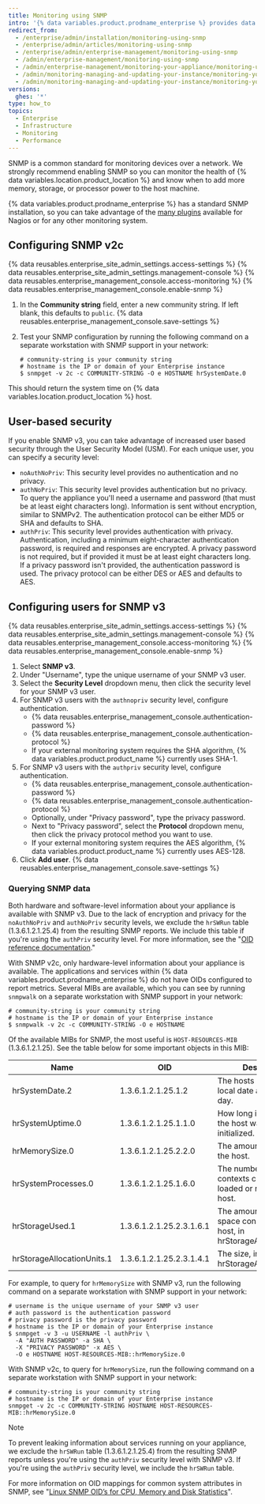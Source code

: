 ```yaml
---
title: Monitoring using SNMP
intro: '{% data variables.product.prodname_enterprise %} provides data on disk usage, CPU utilization, memory usage, and more over SNMP.'
redirect_from:
  - /enterprise/admin/installation/monitoring-using-snmp
  - /enterprise/admin/articles/monitoring-using-snmp
  - /enterprise/admin/enterprise-management/monitoring-using-snmp
  - /admin/enterprise-management/monitoring-using-snmp
  - /admin/enterprise-management/monitoring-your-appliance/monitoring-using-snmp
  - /admin/monitoring-managing-and-updating-your-instance/monitoring-your-appliance/monitoring-using-snmp
  - /admin/monitoring-managing-and-updating-your-instance/monitoring-your-instance/monitoring-using-snmp
versions:
  ghes: '*'
type: how_to
topics:
  - Enterprise
  - Infrastructure
  - Monitoring
  - Performance
---
```

SNMP is a common standard for monitoring devices over a network. We strongly recommend enabling SNMP so you can monitor the health of {% data variables.location.product_location %} and know when to add more memory, storage, or processor power to the host machine.

{% data variables.product.prodname_enterprise %} has a standard SNMP installation, so you can take advantage of the [many plugins](https://www.monitoring-plugins.org/doc/man/check_snmp.html) available for Nagios or for any other monitoring system.

## Configuring SNMP v2c

{% data reusables.enterprise_site_admin_settings.access-settings %}
{% data reusables.enterprise_site_admin_settings.management-console %}
{% data reusables.enterprise_management_console.access-monitoring %}
{% data reusables.enterprise_management_console.enable-snmp %}
1. In the **Community string** field, enter a new community string. If left blank, this defaults to `public`.
{% data reusables.enterprise_management_console.save-settings %}
1. Test your SNMP configuration by running the following command on a separate workstation with SNMP support in your network:

   ```shell
   # community-string is your community string
   # hostname is the IP or domain of your Enterprise instance
   $ snmpget -v 2c -c COMMUNITY-STRING -O e HOSTNAME hrSystemDate.0
   ```

This should return the system time on {% data variables.location.product_location %} host.

## User-based security

If you enable SNMP v3, you can take advantage of increased user based security through the User Security Model (USM). For each unique user, you can specify a security level:
* `noAuthNoPriv`: This security level provides no authentication and no privacy.
* `authNoPriv`: This security level provides authentication but no privacy. To query the appliance you'll need a username and password (that must be at least eight characters long). Information is sent without encryption, similar to SNMPv2. The authentication protocol can be either MD5 or SHA and defaults to SHA.
* `authPriv`: This security level provides authentication with privacy. Authentication, including a minimum eight-character authentication password, is required and responses are encrypted. A privacy password is not required, but if provided it must be at least eight characters long. If a privacy password isn't provided, the authentication password is used. The privacy protocol can be either DES or AES and defaults to AES.

## Configuring users for SNMP v3

{% data reusables.enterprise_site_admin_settings.access-settings %}
{% data reusables.enterprise_site_admin_settings.management-console %}
{% data reusables.enterprise_management_console.access-monitoring %}
{% data reusables.enterprise_management_console.enable-snmp %}
1. Select **SNMP v3**.
1. Under "Username", type the unique username of your SNMP v3 user.
1. Select the **Security Level** dropdown menu, then click the security level for your SNMP v3 user.
1. For SNMP v3 users with the `authnopriv` security level, configure authentication.
    * {% data reusables.enterprise_management_console.authentication-password %}
    * {% data reusables.enterprise_management_console.authentication-protocol %}
    * If your external monitoring system requires the SHA algorithm, {% data variables.product.product_name %} currently uses SHA-1.
1. For SNMP v3 users with the `authpriv` security level, configure authentication.
    * {% data reusables.enterprise_management_console.authentication-password %}
    * {% data reusables.enterprise_management_console.authentication-protocol %}
    * Optionally, under "Privacy password", type the privacy password.
    * Next to "Privacy password", select the **Protocol** dropdown menu, then click the privacy protocol method you want to use.
    * If your external monitoring system requires the AES algorithm, {% data variables.product.product_name %} currently uses AES-128.
1. Click **Add user**.
{% data reusables.enterprise_management_console.save-settings %}

### Querying SNMP data

Both hardware and software-level information about your appliance is available with SNMP v3. Due to the lack of encryption and privacy for the `noAuthNoPriv` and `authNoPriv` security levels, we exclude the `hrSWRun` table (1.3.6.1.2.1.25.4) from the resulting SNMP reports. We include this table if you're using the `authPriv` security level. For more information, see the "[OID reference documentation](https://oidref.com/1.3.6.1.2.1.25.4)."

With SNMP v2c, only hardware-level information about your appliance is available. The applications and services within {% data variables.product.prodname_enterprise %} do not have OIDs configured to report metrics. Several MIBs are available, which you can see by running `snmpwalk` on a separate workstation with SNMP support in your network:

```shell
# community-string is your community string
# hostname is the IP or domain of your Enterprise instance
$ snmpwalk -v 2c -c COMMUNITY-STRING -O e HOSTNAME
```

Of the available MIBs for SNMP, the most useful is `HOST-RESOURCES-MIB` (1.3.6.1.2.1.25). See the table below for some important objects in this MIB:

| Name | OID | Description |
| ---- | --- | ----------- |
| hrSystemDate.2 | 1.3.6.1.2.1.25.1.2 | The hosts notion of the local date and time of day. |
| hrSystemUptime.0 | 1.3.6.1.2.1.25.1.1.0 | How long it's been since the host was last initialized. |
| hrMemorySize.0 | 1.3.6.1.2.1.25.2.2.0 | The amount of RAM on the host. |
| hrSystemProcesses.0 | 1.3.6.1.2.1.25.1.6.0 | The number of process contexts currently loaded or running on the host. |
| hrStorageUsed.1 | 1.3.6.1.2.1.25.2.3.1.6.1 | The amount of storage space consumed on the host, in hrStorageAllocationUnits. |
| hrStorageAllocationUnits.1 | 1.3.6.1.2.1.25.2.3.1.4.1 | The size, in bytes, of an hrStorageAllocationUnit |

For example, to query for `hrMemorySize` with SNMP v3, run the following command on a separate workstation with SNMP support in your network:

```shell
# username is the unique username of your SNMP v3 user
# auth password is the authentication password
# privacy password is the privacy password
# hostname is the IP or domain of your Enterprise instance
$ snmpget -v 3 -u USERNAME -l authPriv \
  -A "AUTH PASSWORD" -a SHA \
  -X "PRIVACY PASSWORD" -x AES \
  -O e HOSTNAME HOST-RESOURCES-MIB::hrMemorySize.0
```

With SNMP v2c, to query for `hrMemorySize`, run the following command on a separate workstation with SNMP support in your network:

```shell
# community-string is your community string
# hostname is the IP or domain of your Enterprise instance
snmpget -v 2c -c COMMUNITY-STRING HOSTNAME HOST-RESOURCES-MIB::hrMemorySize.0
```

> [!NOTE]
> To prevent leaking information about services running on your appliance, we exclude the `hrSWRun` table (1.3.6.1.2.1.25.4) from the resulting SNMP reports unless you're using the `authPriv` security level with SNMP v3. If you're using the `authPriv` security level, we include the `hrSWRun` table.

For more information on OID mappings for common system attributes in SNMP, see "[Linux SNMP OID’s for CPU, Memory and Disk Statistics](http://www.linux-admins.net/2012/02/linux-snmp-oids-for-cpumemory-and-disk.html)".

